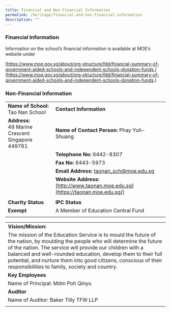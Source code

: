 ```yaml
---
title: Financial and Non Financial Information
permalink: /heritage/financial-and-non-financial-information
description: ""
---
```

### Financial Information 
Information on the school’s financial information is available at MOE’s website under

[https://www.moe.gov.sg/about/org-structure/fdd/financial-summary-of-government-aided-schools-and-independent-schools-donation-funds.](https://www.moe.gov.sg/about/org-structure/fdd/financial-summary-of-government-aided-schools-and-independent-schools-donation-funds.)

### Non-Financial Information

|  |  |
|---|---|
| **Name of School:** Tao Nan School | **Contact Information** |
| **Address:**<br>49 Marine Crescent Singapore 449761 | **Name of Contact Person:** Phay Yuh-Shuang |
|  | **Telephone No:** 6442-8307 |
|  | **Fax No:** 6443-5973 |
|  | **Email Address:** [taonan\_sch@moe.edu.sg](mailto:taonan_sch@moe.edu.sg) |
|  | **Website Address:** [http://www.taonan.moe.edu.sg](https://taonan.moe.edu.sg/) |
| | |
| **Charity Status** | **IPC Status** |
| **Exempt** | A Member of Education Central Fund |
| | |

| | 
|---|
| **Vision/Mission:** | 
| The mission of the Education Service is to mould the future of the nation, by moulding the people who will determine the future of the nation. The service will provide our children with a balanced and well-rounded education, develop them to their full potential, and nurture them into good citizens, conscious of their responsibilities to family, society and country. | 
| **Key Employees** |  
| Name of Principal: Mdm Poh Qinyu |  
| **Auditor** |  
| Name of Auditor: Baker Tilly TFW LLP |  
| | 